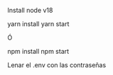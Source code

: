 Install node v18

yarn install
yarn start

Ó

npm install
npm start


Lenar el .env con las contraseñas